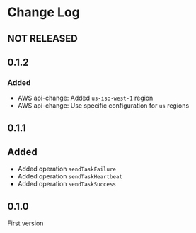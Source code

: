 # Change Log

## NOT RELEASED

## 0.1.2

### Added

- AWS api-change: Added `us-iso-west-1` region
- AWS api-change: Use specific configuration for `us` regions

## 0.1.1

## Added

- Added operation `sendTaskFailure`
- Added operation `sendTaskHeartbeat`
- Added operation `sendTaskSuccess`
## 0.1.0

First version
